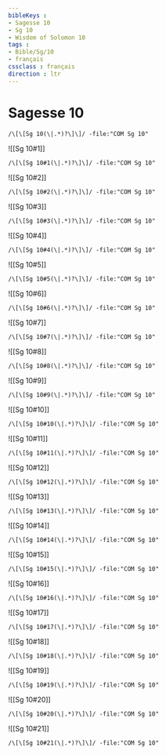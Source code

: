 ```yaml
---
bibleKeys : 
- Sagesse 10
- Sg 10
- Wisdom of Solomon 10
tags : 
- Bible/Sg/10
- français
cssclass : français
direction : ltr
---
```


# Sagesse 10

```query
/\[\[Sg 10(\|.*)?\]\]/ -file:"COM Sg 10"
```



![[Sg 10#1]]

```query
/\[\[Sg 10#1(\|.*)?\]\]/ -file:"COM Sg 10"
```

![[Sg 10#2]]

```query
/\[\[Sg 10#2(\|.*)?\]\]/ -file:"COM Sg 10"
```

![[Sg 10#3]]

```query
/\[\[Sg 10#3(\|.*)?\]\]/ -file:"COM Sg 10"
```

![[Sg 10#4]]

```query
/\[\[Sg 10#4(\|.*)?\]\]/ -file:"COM Sg 10"
```

![[Sg 10#5]]

```query
/\[\[Sg 10#5(\|.*)?\]\]/ -file:"COM Sg 10"
```

![[Sg 10#6]]

```query
/\[\[Sg 10#6(\|.*)?\]\]/ -file:"COM Sg 10"
```

![[Sg 10#7]]

```query
/\[\[Sg 10#7(\|.*)?\]\]/ -file:"COM Sg 10"
```

![[Sg 10#8]]

```query
/\[\[Sg 10#8(\|.*)?\]\]/ -file:"COM Sg 10"
```

![[Sg 10#9]]

```query
/\[\[Sg 10#9(\|.*)?\]\]/ -file:"COM Sg 10"
```

![[Sg 10#10]]

```query
/\[\[Sg 10#10(\|.*)?\]\]/ -file:"COM Sg 10"
```

![[Sg 10#11]]

```query
/\[\[Sg 10#11(\|.*)?\]\]/ -file:"COM Sg 10"
```

![[Sg 10#12]]

```query
/\[\[Sg 10#12(\|.*)?\]\]/ -file:"COM Sg 10"
```

![[Sg 10#13]]

```query
/\[\[Sg 10#13(\|.*)?\]\]/ -file:"COM Sg 10"
```

![[Sg 10#14]]

```query
/\[\[Sg 10#14(\|.*)?\]\]/ -file:"COM Sg 10"
```

![[Sg 10#15]]

```query
/\[\[Sg 10#15(\|.*)?\]\]/ -file:"COM Sg 10"
```

![[Sg 10#16]]

```query
/\[\[Sg 10#16(\|.*)?\]\]/ -file:"COM Sg 10"
```

![[Sg 10#17]]

```query
/\[\[Sg 10#17(\|.*)?\]\]/ -file:"COM Sg 10"
```

![[Sg 10#18]]

```query
/\[\[Sg 10#18(\|.*)?\]\]/ -file:"COM Sg 10"
```

![[Sg 10#19]]

```query
/\[\[Sg 10#19(\|.*)?\]\]/ -file:"COM Sg 10"
```

![[Sg 10#20]]

```query
/\[\[Sg 10#20(\|.*)?\]\]/ -file:"COM Sg 10"
```

![[Sg 10#21]]

```query
/\[\[Sg 10#21(\|.*)?\]\]/ -file:"COM Sg 10"
```

